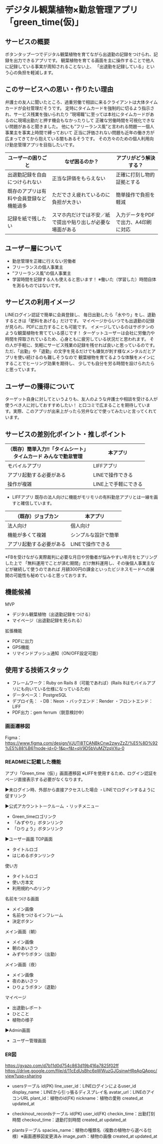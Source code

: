 # デジタル観葉植物×勤怠管理アプリ「green_time(仮)」

## サービスの概要
ボタンタップ一つでデジタル観葉植物を育てながら出退勤の記録をつけられ、記録を出力できるアプリです。
観葉植物を育てる画面を主に操作することで他人に記録している事実が周知されることない上、
「出退勤を記録している」という心の負担を軽減します。

## このサービスへの思い・作りたい理由
弁護士の友人に聞いたところ、過重労働で相談に来るクライアントは大体タイムカードが会社管理だそうです。
定時にタイムカードを強制的に切るよう指示され、サービス残業を強いられたり
”現場職”に至っては本社にタイムカードがあるのに現場出勤だと押す機会もなかったりして
正確な労働時間を可視化できない問題があると聞きました。
他にも”フリーランス風”と言われる問題ーー個人事業主を事実上時間で縛っておいて
正当に評価されない問題も近年の働き方が広まってきてから抱えている闇もあるそうです。
その方々のための個人利用向け勤怠管理アプリを目指したいです。

| ユーザーの困りごと | なぜ困るのか？ | アプリがどう解決する？|
| ---- | ---- | ---- |
| 出退勤記録を自由につけられない | 正当な評価をもらえない | 正確に打刻し物的証拠とする |
| 既存のアプリは有料や会員登録など機能過多 | ただでさえ疲れているのに負担が大きい | 簡単操作で負担を軽減 |
| 記録を紙で残したい | スマホ内だけでは不安／紙で提出や貼り出しが必要な場面がある | 入力データをPDFで出力、A4印刷に対応 |

## ユーザー層について
- 勤怠管理を正確に行えない労働者
- フリーランスの個人事業主
- ”フリーランス風”の個人事業主
- 学習時間を記録する人も使えると思います！
※働いた（学習した）時間自体を測るものではないです。

## サービスの利用イメージ
LINEログイン認証で簡単に会員登録し、
毎日出勤したら「水やり」をし、退勤するときは「肥料をあげる」だけです。
マイページからいつでも出退勤の記録が見られ、PDFに出力することも可能です。
イメージしているのはサボテンのような観葉植物を育てている感じです！
ターゲットユーザーは会社に労働力や時間を搾取されているため、心身ともに疲労している状況だと思われます。
その人が手軽に、気軽にサービス残業の記録を残せれば良いと思っているのです。
ただ、「出勤」や「退勤」の文字を見るだけでも嫌気が刺す様なメンタルだとアプリを使い続けるのも難しそうなので
観葉植物を育てるような体験をメインにすることでヒーリング効果を期待し、
少しでも自分を労る時間を設けられたらと思っています。

## ユーザーの獲得について
ターゲット自身に対してというよりも、友人のような弁護士や相談を受ける人が使うべき人に対しておすすめしたい！
と口コミで広まることを期待しています。実際、このアプリが出来上がったら労弁などで使ってみたいと言ってくれています。

## サービスの差別化ポイント・推しポイント

|（既存）簡単入力!!「タイムシート」<br>タイムカード みんなで勤怠管理 | 本アプリ |
| ---- | ---- |
| モバイルアプリ | LIFFアプリ |
| アプリ起動する必要がある | LINEで操作できる |
| 操作が複雑 | LINE上で手軽にできる |

- LIFFアプリ
既存の法人向けに機能がモリモリの有料勤怠アプリとは一線を画すと確信しています。

| （既存）ジョブカン  | 本アプリ |
| ---- | ---- |
| 法人向け | 個人向け |
| 機能が多くて複雑 | シンプルな設計で簡単 |
| アプリ起動する必要がある | LINEで操作できる |

*FBを受けながら実際裁判に必要な月日や労働者が悩みやすい年月をヒアリングした上で
「無料運用でことが済む期間」だけ無料運用し、その後個人事業主などが継続して使うのであれば
月額300円の課金といったビジネスモードへの展開の可能性も秘めていると思っております。


## 機能候補
MVP
- デジタル観葉植物（出退勤記録をつける）
- マイページ（出退勤記録を見られる）

拡張機能
- PDFに出力
- GPS機能
- リマインドプッシュ通知（ON/OFF設定可能）

## 使用する技術スタック
- フレームワーク：Ruby on Rails 8（可能であれば）(Rails 8はモバイルアプリにも向いている仕様になっているため)
- データベース： PostgreSQL
- デプロイ先：
・DB：Neon
・バックエンド：Render
・フロントエンド：LIFF
- PDF出力：gem ferrum（鋭意検討中）


### 画面遷移図
Figma：https://www.figma.com/design/VJUTI8TCANBkCnw2zwyZzZ/%E5%8D%92%E5%88%B6?node-id=0-1&p=f&t=qV9D5bVuMZfzqVXu-0

### READMEに記載した機能
アプリ「Green_time（仮）」画面遷移図
※LIFFを使用するため、ログイン認証をページ直接表示する必要がなくなります。

▶︎未ログイン時、外部から直接アクセスした場合
・LINEでログインするように促すリンク

▶︎公式アカウントトークルーム
・リッチメニュー
- Green_timeロゴリンク
- 「みずやり」ボタンリンク
- 「ひりょう」ボタンリンク

▶︎ユーザー画面
TOP画面
- タイトルロゴ
- はじめるボタンリンク

使い方
- タイトルロゴ
- 使い方本文
- 利用規約へのリンク

名前をつける画面
- メイン画像
- 名前をつけるインフレーム
- 決定ボタン

メイン画面（朝）
- メイン画像
- 朝のあいさつ
- みずやりボタン（出勤）

メイン画面（夜）
- メイン画像
- 夜のあいさつ
- ひりょうボタン（退勤）

マイページ
- 出退勤レポート
- ひとこと
- 植物の様子

▶︎Admin画面
- ユーザー管理画面


### ER図
https://gyazo.com/d7b11d0d754c863d19b416a7825f02ff
https://drive.google.com/file/d/11cEdUsBhc6pWWuzGJGsinwHReApQAppc/view?usp=sharing

- usersテーブル
id(PK)
line_user_id：LINEログインによるuser_id
display_name：LINEから引っ張るディスプレイ名
avatar_url：LINEのアイコンURL
plant_id：植物のid(FK)
nickname：植物の愛称
created_at
updated_at

- checkinout_recordsテーブル
id(PK)
user_id(FK)
checkin_time：出勤打刻時間
checkout_time：退勤打刻時間
created_at
updated_at

- plantsテーブル
spacies_name：植物の種類名（複数の植物から選べる仕様）※画面遷移図変更済み
image_path：植物の画像
created_at
updated_at
